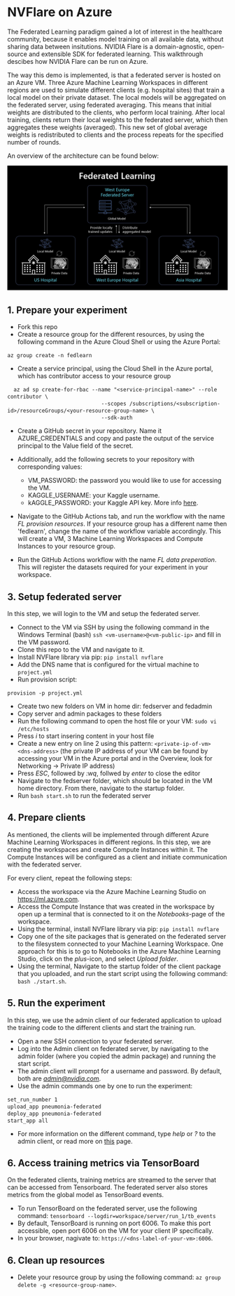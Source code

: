 # NVFlare on Azure

The Federated Learning paradigm gained a lot of interest in the healthcare community, because it enables model training on all available data, without sharing data between insitutions. 
NVIDIA Flare is a domain-agnostic, open-source and extensible SDK for federated learning. This walkthrough descibes how NVIDIA Flare can be run on Azure.

The way this demo is implemented, is that a federated server is hosted on an Azure VM. 
Three Azure Machine Learning Workspaces in different regions are used to simulate different clients (e.g. hospital sites) that train a local model on their private dataset.
The local models will be aggregated on the federated server, using federated averaging. This means that initial weights are distributed to the clients, who perform local training.
After local training, clients return their local weights to the federated server, which then aggregates these weights (averaged). This new set of global average weights is redistributed to clients and the process repeats for the specified number of rounds.

An overview of the architecture can be found below:

![Solution overview!](fedlearn.jpg "Solution overview")

## 1. Prepare your experiment
- Fork this repo
- Create a resource group for the different resources, by using the following command in the Azure Cloud Shell or using the Azure Portal:
```
az group create -n fedlearn
```

- Create a service principal, using the Cloud Shell in the Azure portal, which has contributor access to your resource group

```
  az ad sp create-for-rbac --name "<service-principal-name>" --role contributor \
                              --scopes /subscriptions/<subscription-id>/resourceGroups/<your-resource-group-name> \
                              --sdk-auth
```
- Create a GitHub secret in your repository. Name it AZURE_CREDENTIALS and copy and paste the output of the service principal to the Value field of the secret.
- Additionally, add the following secrets to your repository with corresponding values:
  - VM_PASSWORD: the password you would like to use for accessing the VM.
  - KAGGLE_USERNAME: your Kaggle username.
  - kAGGLE_PASSWORD: your Kaggle API key. More info [here](https://www.kaggle.com/docs/api).
- Navigate to the GitHub Actions tab, and run the workflow with the name *FL provision resources*. If your resource group has a different name then 'fedlearn', change the name of the workflow variable accordingly. This will create a VM, 3 Machine Learning Workspaces and Compute Instances to your resource group.

- Run the GitHub Actions workflow with the name *FL data preperation*. This will register the datasets required for your experiment in your workspace.

## 3. Setup federated server
In this step, we will login to the VM and setup the federated server.

- Connect to the VM via SSH by using the following command in the Windows Terminal (bash) `ssh <vm-username>@<vm-public-ip>` and fill in the VM password.
- Clone this repo to the VM and navigate to it.
- Install NVFlare library via pip: `pip install nvflare`
- Add the DNS name that is configured for the virtual machine to `project.yml`
- Run provision script:
```
provision -p project.yml
```
- Create two new folders on VM in home dir: fedserver and fedadmin
- Copy server and admin packages to these folders
- Run the following command to open the host file or your VM: `sudo vi /etc/hosts`
- Press *i* to start insering content in your host file
- Create a new entry on line 2 using this pattern: `<private-ip-of-vm> <dns-address>` (the private IP address of your VM can be found by accessing your VM in the Azure portal and in the Overview, look for Networking -> Private IP address)
- Press *ESC*, followed by *:wq*, follwed by *enter* to close the editor
- Navigate to the fedserver folder, which should be located in the VM home directory. From there, navigate to the startup folder.
- Run `bash start.sh` to run the federated server

## 4. Prepare clients
As mentioned, the clients will be implemented through different Azure Machine Learning Workspaces in different regions. In this step, we are creating the workspaces and create Compute Instances within it. 
The Compute Instances will be configured as a client and initiate communication with the federated server.

For every client, repeat the following steps:
- Access the workspace via the Azure Machine Learning Studio on https://ml.azure.com.
- Access the Compute Instance that was created in the workspace by open up a terminal that is connected to it on the *Notebooks*-page of the workspace.
- Using the terminal, install NVFlare library via pip: `pip install nvflare`
- Copy one of the site packages that is generated on the federated server to the filesystem connected to your Machine Learning Workspace. One approach for this is to go to Notebooks in the Azure Machine Learning Studio, click on the *plus*-icon, and select *Upload folder*.
- Using the terminal, Navigate to the startup folder of the client package that you uploaded, and run the start script using the following command: `bash ./start.sh`.

## 5. Run the experiment
In this step, we use the admin client of our federated application to upload the training code to the different clients and start the training run.

- Open a new SSH connection to your federated server.
- Log into the Admin client on federated server, by navigating to the admin folder (where you copied the admin package) and running the start script.
- The admin client will prompt for a username and password. By default, both are *admin@nvidia.com*.
- Use the admin commands one by one to run the experiment:

```
set_run_number 1
upload_app pneumonia-federated
deploy_app pneumonia-federated
start_app all
```
- For more information on the different command, type *help* or *?* to the admin client, or read more on [this](https://nvidia.github.io/NVFlare/user_guide/admin_commands.html) page.

## 6. Access training metrics via TensorBoard
On the federated clients, training metrics are streamed to the server that can be accessed from Tensorboard. The federated server also stores metrics from the global model as TensorBoard events.

- To run TensorBoard on the federated server, use the following command: `tensorboard --logdir=workspace/server/run_1/tb_events`
- By default, TensorBoard is running on port 6006. To make this port accessible, open port 6006 on the VM for your client IP specifically.
- In your browser, nagivate to: `https://<dns-label-of-your-vm>:6006`.

## 6. Clean up resources

- Delete your resource group by using the following command: `az group delete -g <resource-group-name>`.
